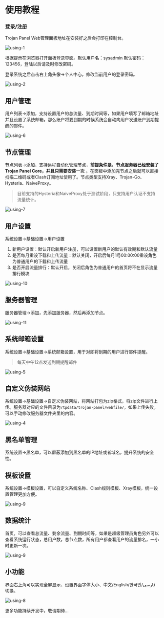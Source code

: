 # 使用教程

### 登录/注册

Trojan Panel Web管理面板地址在安装好之后会打印在控制台。

![using-1](/using/using-1.png)

根据提示在浏览器打开面板登录界面。默认用户名：sysadmin 默认密码：123456，登陆以后请及时修改密码。

登录系统之后点击右上角头像->个人中心，修改当前用户的登录密码。

![using-2](/using/using-2.png)

## 用户管理

用户列表->添加，支持设置用户的总流量、到期时间等，如果用户填写了邮箱地址并且设置了系统邮箱，那么账户将要到期的时候系统会自动向用户发送账户到期提醒的邮件。

![using-6](/using/using-6.png)

## 节点管理

节点列表->添加，支持远程自动化管理节点，**前提条件是，节点服务器已经安装了Trojan Panel Core，并且只需要安装一次**
。在面板中添加完节点之后就可以直接扫描二维码或者Clash订阅地址使用了。节点类型支持Xray、Trojan-Go、Hysteria、NaiveProxy。

> 目前支持的Hysteria和NaiveProxy处于测试阶段，只支持用户认证不支持流量统计。

![using-7](/using/using-7.png)

## 用户设置

系统设置->基础设置->用户设置

1. 新用户设置：默认开启新用户注册，可以设置新用户的默认有效期和默认流量
2. 是否每月重设下载和上传流量：默认关闭，开启后每月1号00:00:00重设角色为普通用户的下载和上传流量
3. 是否开启流量排行：默认开启，关闭后角色为普通用户的首页将不在显示流量排行模块

![using-10](/using/using-10.png)

## 服务器管理

服务器管理->添加，先添加服务器，然后再添加节点。

![using-11](/using/using-11.png)

## 系统邮箱设置

系统设置->基础设置->系统邮箱设置，用于对即将到期的用户进行邮件提醒。

> 每天中午12点发送到期提醒邮件

![using-5](/using/using-5.png)

## 自定义伪装网站

系统设置->基础设置->自定义伪装网站，将网站打包为zip格式，将zip文件进行上传。服务器对应的文件目录为`/tpdata/trojan-panel/webfile/`，如果上传失败，可以手动修改服务器文件夹里的内容。

![using-4](/using/using-4.png)

## 黑名单管理

系统设置->黑名单，可以屏蔽添加到黑名单的IP地址或者域名，提升系统的安全性。

## 模板设置

系统设置->模板设置，可以自定义系统名称、Clash规则模板、Xray模板，统一设置管理更加方便。

![using-9](/using/using-12.png)

## 数据统计

首页，可以查看总流量、剩余流量、到期时间等，如果是超级管理员角色另外可以查看系统运行状态，总用户数，总节点数，所有用户都查看用户的流量排名，一小时更新一次。

![using-9](/using/using-9.png)

## 小功能

界面右上角可以实现全屏显示、设置界面字体大小、中文/English/한국인/فارسی切换。

![using-8](/using/using-8.png)

更多功能持续开发中，敬请期待...